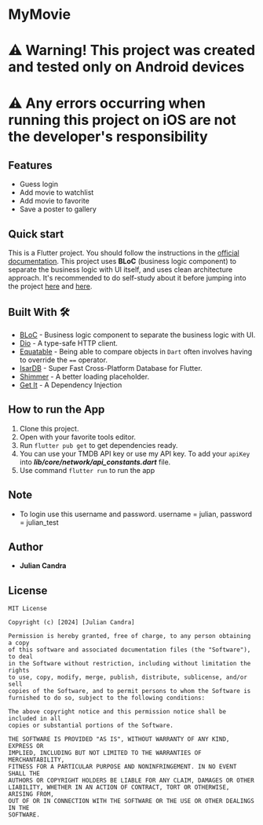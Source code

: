 # MyMovie

# ⚠️ Warning! This project was created and tested only on Android devices
# ⚠️ Any errors occurring when running this project on iOS are not the developer's responsibility

## Features
*  Guess login
*  Add movie to watchlist
*  Add movie to favorite
*  Save a poster to gallery


## Quick start
This is a Flutter project. You should follow the instructions in the [official documentation](https://flutter.io/docs/get-started/install).
This project uses **BLoC** (business logic component) to separate the business logic with UI itself, and uses clean architecture approach.
It's recommended to do self-study about it before jumping into the project [here](https://bloclibrary.dev/) and [here](https://blog.cleancoder.com/uncle-bob/2012/08/13/the-clean-architecture.html).


## Built With 🛠
* [BLoC](https://bloclibrary.dev/) - Business logic component to separate the business logic with UI.
* [Dio](https://github.com/flutterchina/dio/) - A type-safe HTTP client.
* [Equatable](https://pub.dev/packages/equatable) - Being able to compare objects in `Dart` often involves having to override the `==` operator.
* [IsarDB](https://isar.dev/) - Super Fast Cross-Platform Database for Flutter.
* [Shimmer](https://pub.dev/packages/shimmer) - A better loading placeholder.
* [Get It](https://pub.dev/packages/get_it) - A Dependency Injection


## How to run the App
1. Clone this project.
2. Open with your favorite tools editor.
3. Run `flutter pub get` to get dependencies ready.
4. You can use your TMDB API key or use my API key. To add your `apiKey` into ***lib/core/network/api_constants.dart*** file.
5. Use command `flutter run` to run the app

## Note
* To login use this username and password. username = julian, password = julian_test

## Author

* **Julian Candra**

## License

```
MIT License

Copyright (c) [2024] [Julian Candra]

Permission is hereby granted, free of charge, to any person obtaining a copy
of this software and associated documentation files (the "Software"), to deal
in the Software without restriction, including without limitation the rights
to use, copy, modify, merge, publish, distribute, sublicense, and/or sell
copies of the Software, and to permit persons to whom the Software is
furnished to do so, subject to the following conditions:

The above copyright notice and this permission notice shall be included in all
copies or substantial portions of the Software.

THE SOFTWARE IS PROVIDED "AS IS", WITHOUT WARRANTY OF ANY KIND, EXPRESS OR
IMPLIED, INCLUDING BUT NOT LIMITED TO THE WARRANTIES OF MERCHANTABILITY,
FITNESS FOR A PARTICULAR PURPOSE AND NONINFRINGEMENT. IN NO EVENT SHALL THE
AUTHORS OR COPYRIGHT HOLDERS BE LIABLE FOR ANY CLAIM, DAMAGES OR OTHER
LIABILITY, WHETHER IN AN ACTION OF CONTRACT, TORT OR OTHERWISE, ARISING FROM,
OUT OF OR IN CONNECTION WITH THE SOFTWARE OR THE USE OR OTHER DEALINGS IN THE
SOFTWARE.
```